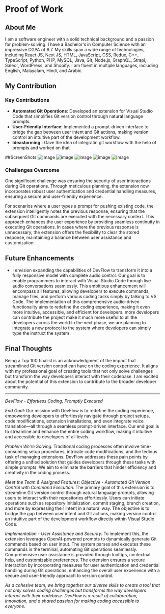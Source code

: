 # Proof of Work

## About Me

I am a software engineer with a solid technical background and a passion for problem-solving. I have a Bachelor's in Computer Science with an impressive CGPA of 9.7. My skills span a wide range of technologies, including React JS, Next JS, HTML, JavaScript, CSS, Redux, C++, TypeScript, Python, PHP, MySQL, Java, Git, Node.js, GraphQL, Strapi, Saleor, WordPress, and Shopify. I am fluent in multiple languages, including English, Malayalam, Hindi, and Arabic.

## My Contribution

### Key Contributions

- **Automated Git Operations**: Developed an extension for Visual Studio Code that simplifies Git version control through natural language prompts.
- **User-Friendly Interface**: Implemented a prompt-driven interface to bridge the gap between user intent and Git actions, making version control an intuitive part of the development workflow.
- **Ideastorming** : Gave the idea of integratin git workflow with the helo of prompts and worked on that

##ScreenShots
![image](https://github.com/gtech-mulearn/Top-100-Coders/assets/104789565/ff26af3f-380a-4022-bd3e-61603fa1f31e)
![image](https://github.com/gtech-mulearn/Top-100-Coders/assets/104789565/0ee3439a-a26b-4ec2-b22d-b2e3ac9d3e5e)
![image](https://github.com/gtech-mulearn/Top-100-Coders/assets/104789565/3a734846-2a77-4b13-8a98-e9775b0e421d)
![image](https://github.com/gtech-mulearn/Top-100-Coders/assets/104789565/f57f630f-c16a-4ffc-b443-df07d78dfeb1)
![image](https://github.com/gtech-mulearn/Top-100-Coders/assets/104789565/ab1ac0b7-6f96-45b4-b8d1-97946597fc19)

### Challenges Overcome

One significant challenge was ensuring the security of user interactions during Git operations. Through meticulous planning, the extension now incorporates robust user authentication and credential handling measures, ensuring a secure and user-friendly experience.

For scenarios where a user types a prompt for pushing existing code, the extension intelligently notes the previous response, ensuring that the subsequent Git commands are executed with the necessary context. This approach enhances the user experience by providing seamless continuity in executing Git operations. In cases where the previous response is unnecessary, the extension offers the flexibility to clear the stored response, maintaining a balance between user assistance and customization.

## Future Enhancements

- I envision expanding the capabilities of DevFlow to transform it into a fully responsive model with complete audio control. Our goal is to enable programmers to interact with Visual Studio Code through live audio conversations seamlessly. This ambitious enhancement will encompass all features, allowing developers to execute commands, manage files, and perform various coding tasks simply by talking to VS Code. The implementation of this comprehensive audio-driven functionality aims to redefine the coding experience, making it even more intuitive, accessible, and efficient for developers.
  more developers can contribute the project make it much more useful to all the developers across the world.In the next phase, we are planning to integrate a new protocol to the system where developers can simply type the instruct the system

## Final Thoughts

Being a Top 100 finalist is an acknowledgment of the impact that streamlined Git version control can have on the coding experience. It aligns with my professional goal of creating tools that not only solve challenges but transform the way developers interact with their codebase. I am excited about the potential of this extension to contribute to the broader developer community.

---

_DevFlow - Effortless Coding, Promptly Executed_

_End Goal:_ Our mission with DevFlow is to redefine the coding experience, empowering developers to effortlessly navigate through project setups, code modifications, extension installations, and even integrate voice translation—all through a seamless prompt-driven interface. Our end goal is to streamline and enhance the entire coding workflow, making it intuitive and accessible to developers of all levels.

_Problem We're Solving:_ Traditional coding processes often involve time-consuming setup procedures, intricate code modifications, and the tedious task of managing extensions. DevFlow addresses these pain points by offering a unified solution that guides developers through these tasks with simple prompts. We aim to eliminate the barriers that hinder efficiency and creativity in the coding process.

_Meet the Team & Assigned Features:_
_Objective - Automated Git Version Control with Command Execution:_
The primary goal of this extension is to streamline Git version control through natural language prompts, allowing users to interact with their repositories effortlessly. Users can initiate operations such as repository initialization, commit staging, branch creation, and more by expressing their intent in a natural way. The objective is to bridge the gap between user intent and Git actions, making version control an intuitive part of the development workflow directly within Visual Studio Code.

_Implementation - User Assistance and Security:_
To implement this, the extension leverages OpenAI-powered prompts to dynamically generate Git commands based on user input. The system parses and executes these commands in the terminal, automating Git operations seamlessly. Comprehensive user assistance is provided through tooltips, contextual help, and customizable preferences. The extension ensures a secure interaction by incorporating measures for user authentication and credential handling during Git operations, enhancing the overall user experience with a secure and user-friendly approach to version control.

_As a cohesive team, we bring together our diverse skills to create a tool that not only solves coding challenges but transforms the way developers interact with their codebase. DevFlow is a result of collaboration, innovation, and a shared passion for making coding accessible to everyone._
